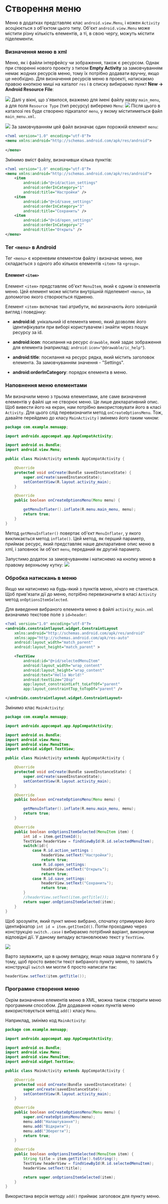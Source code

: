 # Створення меню

Меню в додатках представляє клас `android.view.Menu`, і кожен `Activity` асоціюється з об'єктом цього типу. Об'єкт `android.view.Menu` може містити різну кількість елементів, а ті, в свою чергу, можуть містити піделементи.

### Визначення меню в xml

Меню, як і файли інтерфейсу чи зображення, також є ресурсом. Однак при створенні нового проекту з типом **Empty Activity** за замовчуванням немає жодних ресурсів меню, тому їх потрібно додавати вручну, якщо це необхідно. Для визначення ресурсів меню в проекті, натискаємо правою кнопкою миші на каталог `res` і в списку вибираємо пункт **New -> Android Resource File**:

![](/images/android/3-lesson/18-menu/1.png)
Далі у вікні, що з'явилося, вкажемо для імені файлу назву `main_menu`, а для поля `Resource Type` (тип ресурсу) виберемо `Menu`:
![](/images/android/3-lesson/18-menu/2.png)
Після цього в каталозі res буде створено підкаталог `menu`, у якому міститиметься файл `main_menu.xml`.

![](/images/android/3-lesson/18-menu/3.png)
За замовчуванням цей файл визначає один порожній елемент `menu`:
```xml
<?xml version="1.0" encoding="utf-8"?>
<menu xmlns:android="http://schemas.android.com/apk/res/android">
 
</menu>
```
Змінимо вміст файлу, визначивши кілька пунктів:
```xml
<?xml version="1.0" encoding="utf-8"?>
<menu xmlns:android="http://schemas.android.com/apk/res/android">
    <item
        android:id="@+id/action_settings"
        android:orderInCategory="1"
        android:title="Настройки" />
    <item
        android:id="@+id/save_settings"
        android:orderInCategory="3"
        android:title="Сохранить" />
    <item
        android:id="@+id/open_settings"
        android:orderInCategory="2"
        android:title="Открыть" />
</menu>
```
### Тег `<menu>` в Android

Тег `<menu>` є кореневим елементом файлу і визначає меню, яке складається з одного або кількох елементів `<item>` та `<group>`.

#### Елемент `<item>`

Елемент `<item>` представляє об'єкт `MenuItem`, який є одним із елементів меню. Цей елемент може містити внутрішній піделемент `<menu>`, за допомогою якого створюється підменю.

Елемент `<item>` включає такі атрибути, які визначають його зовнішній вигляд і поведінку:

- **android:id**: унікальний id елемента меню, який дозволяє його ідентифікувати при виборі користувачем і знайти через пошук ресурсу за id.
  
- **android:icon**: посилання на ресурс `drawable`, який задає зображення для елемента (наприклад: `android:icon="@drawable/ic_help"`).

- **android:title**: посилання на ресурс рядка, який містить заголовок елемента. За замовчуванням значення - "Settings".

- **android:orderInCategory**: порядок елемента в меню.

### Наповнення меню елементами

Ми визначили меню з трьома елементами, але саме визначення елементів у файлі ще не створює меню. Це лише декларативний опис. Щоб вивести його на екран, нам потрібно використовувати його в класі `Activity`. Для цього слід перевизначити метод `onCreateOptionsMenu`. Тож, давайте перейдемо до класу `MainActivity` і змінемо його таким чином:

```java
package com.example.menuapp;

import androidx.appcompat.app.AppCompatActivity;

import android.os.Bundle;
import android.view.Menu;

public class MainActivity extends AppCompatActivity {

    @Override
    protected void onCreate(Bundle savedInstanceState) {
        super.onCreate(savedInstanceState);
        setContentView(R.layout.activity_main);
    }

    @Override
    public boolean onCreateOptionsMenu(Menu menu) {

        getMenuInflater().inflate(R.menu.main_menu, menu);
        return true;
    }
}
```

Метод `getMenuInflater()` повертає об'єкт `MenuInflater`, у якого викликається метод `inflate()`. Цей метод, як перший параметр, приймає ресурс, який представляє наше декларативне опис меню в xml, і заповнює їм об'єкт `menu`, переданий як другий параметр.

Запустимо додаток за замовчуванням і натиснемо на кнопку меню в правому верхньому кутку:
![](/images/android/3-lesson/18-menu/4.png)

### Обробка натискань в меню

Якщо ми натиснемо на будь-який з пунктів меню, нічого не станеться. Щоб прив'язати дії до меню, потрібно перевизначити в класі `Activity` метод `onOptionsItemSelected`.

Для виведення вибраного елемента меню в файлі `activity_main.xml` визначимо текстове поле з `id=header`:

```xml
<?xml version="1.0" encoding="utf-8"?>
<androidx.constraintlayout.widget.ConstraintLayout
    xmlns:android="http://schemas.android.com/apk/res/android"
    xmlns:app="http://schemas.android.com/apk/res-auto"
    android:layout_width="match_parent"
    android:layout_height="match_parent" >

    <TextView
        android:id="@+id/selectedMenuItem"
        android:layout_width="wrap_content"
        android:layout_height="wrap_content"
        android:text="Hello World!"
        android:textSize="28sp"
        app:layout_constraintLeft_toLeftOf="parent"
        app:layout_constraintTop_toTopOf="parent" />

</androidx.constraintlayout.widget.ConstraintLayout>
```

Змінимо клас `MainActivity`:

```java
package com.example.menuapp;

import androidx.appcompat.app.AppCompatActivity;

import android.os.Bundle;
import android.view.Menu;
import android.view.MenuItem;
import android.widget.TextView;

public class MainActivity extends AppCompatActivity {

    @Override
    protected void onCreate(Bundle savedInstanceState) {
        super.onCreate(savedInstanceState);
        setContentView(R.layout.activity_main);
    }

    @Override
    public boolean onCreateOptionsMenu(Menu menu) {

        getMenuInflater().inflate(R.menu.main_menu, menu);
        return true;
    }

    @Override
    public boolean onOptionsItemSelected(MenuItem item) {
        int id = item.getItemId();
        TextView headerView = findViewById(R.id.selectedMenuItem);
        switch(id){
            case R.id.action_settings :
                headerView.setText("Настройки");
                return true;
            case R.id.open_settings:
                headerView.setText("Открыть");
                return true;
            case R.id.save_settings:
                headerView.setText("Сохранить");
                return true;
        }
        //headerView.setText(item.getTitle());
        return super.onOptionsItemSelected(item);
    }
}
```

Щоб зрозуміти, який пункт меню вибрано, спочатку отримуємо його ідентифікатор `int id = item.getItemId()`. Потім проходимо через конструкцію `switch..case` і вибираємо потрібний варіант, виконуючи відповідні дії. У даному випадку встановлюємо текст у `TextView`.


![](/images/android/3-lesson/18-menu/5.png)

Варто зауважити, що в цьому випадку, якщо наша задача полягала б у тому, щоб просто вивести текст вибраного пункту меню, то замість конструкції `switch` ми могли б просто написати так:

```java
headerView.setText(item.getTitle());
```

### Програмне створення меню

Окрім визначення елементів меню в XML, можна також створити меню програмним способом. Для додавання нових пунктів меню використовується метод `add()` класу `Menu`.

Наприклад, змінімо код `MainActivity`:

```java
package com.example.menuapp;

import androidx.appcompat.app.AppCompatActivity;

import android.os.Bundle;
import android.view.Menu;
import android.view.MenuItem;
import android.widget.TextView;

public class MainActivity extends AppCompatActivity {

    @Override
    protected void onCreate(Bundle savedInstanceState) {
        super.onCreate(savedInstanceState);
        setContentView(R.layout.activity_main);
    }

    @Override
    public boolean onCreateOptionsMenu(Menu menu) {
        super.onCreateOptionsMenu(menu);
        menu.add("Налаштування");
        menu.add("Відкрити");
        menu.add("Зберегти");
        return true;
    }

    @Override
    public boolean onOptionsItemSelected(MenuItem item) {
        String title = item.getTitle().toString();
        TextView headerView = findViewById(R.id.selectedMenuItem);
        headerView.setText(title);

        return super.onOptionsItemSelected(item);
    }
}
```

Використана версія методу `add()` приймає заголовок для пункту меню.

